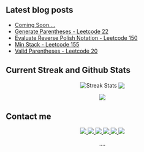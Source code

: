 ## Latest blog posts
<!-- BLOG-POST-LIST:START -->
- [Coming Soon....](https://jyotirmoy.dev/ecom)
- [Generate Parentheses - Leetcode 22](https://jyotirmoy.dev/leetcode-0022)
- [Evaluate Reverse Polish Notation - Leetcode 150](https://jyotirmoy.dev/leetcode-0150)
- [Min Stack - Leetcode 155](https://jyotirmoy.dev/leetcode-0155)
- [Valid Parentheses - Leetcode 20](https://jyotirmoy.dev/leetcode-0020)
<!-- BLOG-POST-LIST:END -->

## Current Streak and Github Stats

<p align="center">
<img alt="Streak Stats" align="center" src="https://github-readme-streak-stats.herokuapp.com/?user=jyotirmoydotdev&card_width=420&theme=discord_old_blurple&hide_border=true"/>
<img align="center" src="https://github-readme-stats.vercel.app/api?username=jyotirmoydotdev&card_width=420&theme=discord_old_blurple&hide_border=true">
</p>

<p align="center">
<img align="center" src="https://github-readme-stats.vercel.app/api/top-langs/?username=jyotirmoydotdev&layout=compact&card_width=840&theme=discord_old_blurple&hide_border=true">
</p>

## Contact me

<p align="center">
  <a href="mailto:jyotirmoydotdev@gmail.com"> 
   <img src="https://img.shields.io/badge/Gmail-D14836?style=for-the-badge&logo=gmail&logoColor=white">
  </a>
  <a href="https://twitter.com/jyotirmoydotdev">
    <img src="https://img.shields.io/badge/Twitter-1DA1F2?style=for-the-badge&logo=twitter&logoColor=white">
  </a>
  <a href="https://instagram.com/jyotirmoydotdev">
   <img src="https://img.shields.io/badge/Instagram-E4405F?style=for-the-badge&logo=instagram&logoColor=white">
  </a>
  <a href="https://github.com/jyotirmoydotdev">
   <img src="https://img.shields.io/badge/Github-black?style=for-the-badge&logo=github&logoColor=white">
  </a>
  <a href="https://www.linkedin.com/in/jyotirmoydotdev/">
    <img src="https://img.shields.io/badge/LinkedIn-0077B5?style=for-the-badge&logo=linkedin&logoColor=white">
  </a>
  <a href="https://jyotirmoy.hashnode.dev">
    <img src="https://img.shields.io/badge/Hashnode-2962FF?style=for-the-badge&logo=hashnode&logoColor=white">
  </a>
  <!---
  <a href="https://opensea.io/jyotirmoydotdev">
    <img src="https://img.shields.io/badge/opensea-407FDB?style=for-the-badge&logo=opensea&logoColor=white">
  </a>
  --->
</p>


<p align="center">
  ....
</p>

